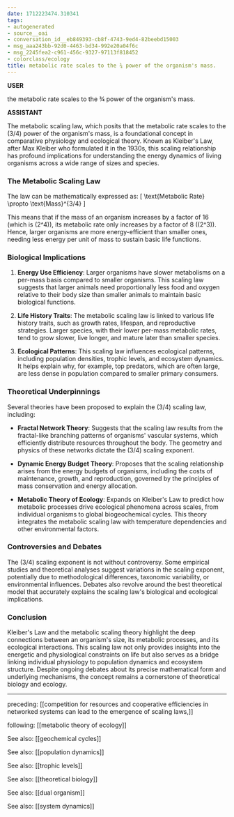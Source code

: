 ```yaml
---
date: 1712223474.310341
tags:
- autogenerated
- source__oai
- conversation_id__eb849393-cb8f-4743-9ed4-82beebd15003
- msg_aaa243bb-92d0-4463-bd34-992e20a04f6c
- msg_2245fea2-c961-456c-9327-97113f818452
- colorclass/ecology
title: metabolic rate scales to the ¾ power of the organism's mass.
---
```


**USER**

the metabolic rate scales to the ¾ power of the organism's mass.


**ASSISTANT**

The metabolic scaling law, which posits that the metabolic rate scales to the \(3/4\) power of the organism's mass, is a foundational concept in comparative physiology and ecological theory. Known as Kleiber's Law, after Max Kleiber who formulated it in the 1930s, this scaling relationship has profound implications for understanding the energy dynamics of living organisms across a wide range of sizes and species.

### The Metabolic Scaling Law

The law can be mathematically expressed as:
\[ \text{Metabolic Rate} \propto \text{Mass}^{3/4} \]

This means that if the mass of an organism increases by a factor of 16 (which is \(2^4\)), its metabolic rate only increases by a factor of 8 (\(2^3\)). Hence, larger organisms are more energy-efficient than smaller ones, needing less energy per unit of mass to sustain basic life functions.

### Biological Implications

1. **Energy Use Efficiency**: Larger organisms have slower metabolisms on a per-mass basis compared to smaller organisms. This scaling law suggests that larger animals need proportionally less food and oxygen relative to their body size than smaller animals to maintain basic biological functions.

2. **Life History Traits**: The metabolic scaling law is linked to various life history traits, such as growth rates, lifespan, and reproductive strategies. Larger species, with their lower per-mass metabolic rates, tend to grow slower, live longer, and mature later than smaller species.

3. **Ecological Patterns**: This scaling law influences ecological patterns, including population densities, trophic levels, and ecosystem dynamics. It helps explain why, for example, top predators, which are often large, are less dense in population compared to smaller primary consumers.

### Theoretical Underpinnings

Several theories have been proposed to explain the \(3/4\) scaling law, including:

- **Fractal Network Theory**: Suggests that the scaling law results from the fractal-like branching patterns of organisms' vascular systems, which efficiently distribute resources throughout the body. The geometry and physics of these networks dictate the \(3/4\) scaling exponent.
  
- **Dynamic Energy Budget Theory**: Proposes that the scaling relationship arises from the energy budgets of organisms, including the costs of maintenance, growth, and reproduction, governed by the principles of mass conservation and energy allocation.

- **Metabolic Theory of Ecology**: Expands on Kleiber's Law to predict how metabolic processes drive ecological phenomena across scales, from individual organisms to global biogeochemical cycles. This theory integrates the metabolic scaling law with temperature dependencies and other environmental factors.

### Controversies and Debates

The \(3/4\) scaling exponent is not without controversy. Some empirical studies and theoretical analyses suggest variations in the scaling exponent, potentially due to methodological differences, taxonomic variability, or environmental influences. Debates also revolve around the best theoretical model that accurately explains the scaling law's biological and ecological implications.

### Conclusion

Kleiber's Law and the metabolic scaling theory highlight the deep connections between an organism's size, its metabolic processes, and its ecological interactions. This scaling law not only provides insights into the energetic and physiological constraints on life but also serves as a bridge linking individual physiology to population dynamics and ecosystem structure. Despite ongoing debates about its precise mathematical form and underlying mechanisms, the concept remains a cornerstone of theoretical biology and ecology.


---

preceding: [[competition for resources and cooperative efficiencies in networked systems can lead to the emergence of scaling laws,]]  


following: [[metabolic theory of ecology]]

See also: [[geochemical cycles]]


See also: [[population dynamics]]


See also: [[trophic levels]]


See also: [[theoretical biology]]


See also: [[dual organism]]


See also: [[system dynamics]]
